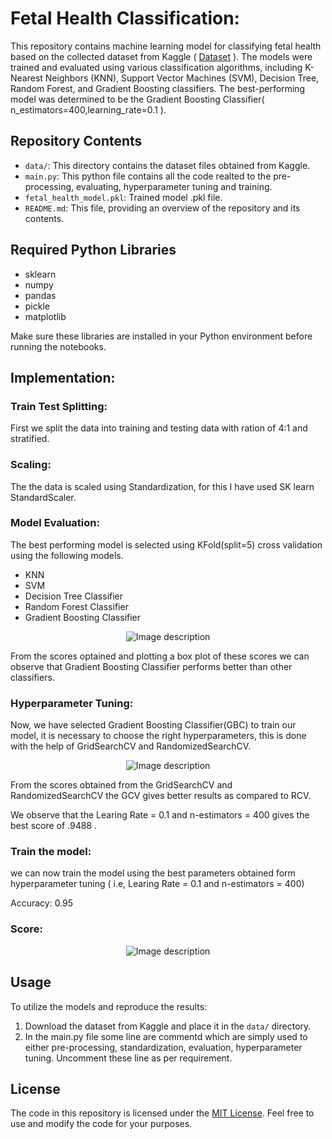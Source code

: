 # Fetal Health Classification:

This repository contains machine learning model for classifying fetal health based on the collected dataset from Kaggle ( [Dataset](https://www.kaggle.com/datasets/andrewmvd/fetal-health-classification) ). The models were trained and evaluated using various classification algorithms, including K-Nearest Neighbors (KNN), Support Vector Machines (SVM), Decision Tree, Random Forest, and Gradient Boosting classifiers. The best-performing model was determined to be the Gradient Boosting Classifier( n_estimators=400,learning_rate=0.1 ).

## Repository Contents

- `data/`: This directory contains the dataset files obtained from Kaggle.
- `main.py`: This python file contains all the code realted to the pre-processing, evaluating, hyperparameter tuning and training.
- `fetal_health_model.pkl`: Trained model .pkl file.
- `README.md`: This file, providing an overview of the repository and its contents.

## Required Python Libraries

- sklearn
- numpy
- pandas
- pickle
- matplotlib

Make sure these libraries are installed in your Python environment before running the notebooks.

## Implementation:

### Train Test Splitting:

First we split the data into training and testing data with ration of 4:1 and stratified.

### Scaling:

The the data is scaled using Standardization, for this I have used SK learn StandardScaler.

### Model Evaluation:

The best performing model is selected using KFold(split=5) cross validation using the following models.

- KNN
- SVM
- Decision Tree Classifier
- Random Forest Classifier
- Gradient Boosting Classifier
<div align="center">
    <img src="https://github.com/KishorBalgi/ML-Fetal-Health-Classification/assets/75678927/07be37f5-65e7-4635-ad90-625aa897c43b" alt="Image description">
</div>

From the scores optained and plotting a box plot of these scores we can observe that Gradient Boosting Classifier performs better than other classifiers.

### Hyperparameter Tuning:

Now, we have selected Gradient Boosting Classifier(GBC) to train our model, it is necessary to choose the right hyperparameters, this is done with the help of GridSearchCV and RandomizedSearchCV.

<div align="center">
    <img src="https://github.com/KishorBalgi/ML-Fetal-Health-Classification/assets/75678927/f452941e-10cf-4a0a-aa9a-6be9b159ee72" alt="Image description">
</div>

From the scores obtained from the GridSearchCV and RandomizedSearchCV the GCV gives better results as compared to RCV.

We observe that the Learing Rate = 0.1 and n-estimators = 400 gives the best score of .9488 .

### Train the model:

we can now train the model using the best parameters obtained form hyperparameter tuning ( i.e, Learing Rate = 0.1 and n-estimators = 400)

Accuracy: 0.95

### Score:

<div align="center">
    <img src="https://github.com/KishorBalgi/ML-Fetal-Health-Classification/assets/75678927/4b28beab-1507-464e-890c-5054022b1ccf" alt="Image description">
</div>

## Usage

To utilize the models and reproduce the results:

1. Download the dataset from Kaggle and place it in the `data/` directory.
2. In the main.py file some line are commentd which are simply used to either pre-processing, standardization, evaluation, hyperparameter tuning. Uncomment these line as per requirement.

## License

The code in this repository is licensed under the [MIT License](LICENSE). Feel free to use and modify the code for your purposes.
